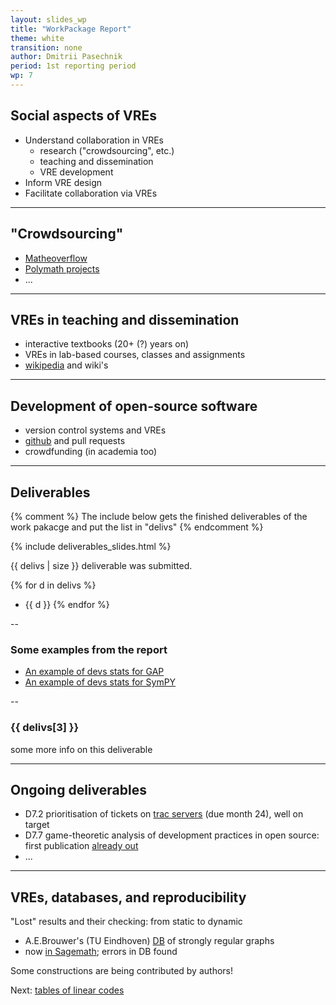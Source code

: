 ```yaml
---
layout: slides_wp
title: "WorkPackage Report"
theme: white
transition: none
author: Dmitrii Pasechnik
period: 1st reporting period
wp: 7
---
```


<section data-markdown data-separator="^---\n" data-separator-vertical="^--\n">

## Social aspects of VREs

 - Understand collaboration in VREs
   * research ("crowdsourcing", etc.)
   * teaching and dissemination
   * VRE development
 - Inform VRE design
 - Facilitate collaboration via VREs

---
## "Crowdsourcing"

 - [Matheoverflow](https://mathoverflow.net/)
 - [Polymath projects](http://michaelnielsen.org/polymath1/index.php?title=Polymath1)
 - ...

---
## VREs in teaching and dissemination

 - interactive textbooks (20+ (?) years on)
 - VREs in lab-based courses, classes and assignments
 - [wikipedia](https://en.wikipedia.org/) and wiki's 

---
## Development of open-source software

 - version control systems and VREs
 - [github](http://github.com) and pull requests
 - crowdfunding (in academia too)

---
## Deliverables

{% comment %}
The include below gets the finished deliverables of the work pakacge and put the list in "delivs"
{% endcomment %}

{% include deliverables_slides.html %}

{{ delivs | size }} deliverable was submitted.

{% for d in delivs %}
- {{ d }}
{% endfor %}

--
### Some examples from the report 

 - [An example of devs stats for GAP](http://users.ox.ac.uk/~coml0531/wp7ex/docs/gap-system/gap/contributors.html)
 - [An example of devs stats for SymPY](http://users.ox.ac.uk/~coml0531/wp7ex/docs/sympy/sympy/contributors.html)

--
### {{ delivs[3] }}

some more info on this deliverable

---
## Ongoing deliverables 

 - D7.2 prioritisation of tickets on [trac servers](https://trac.sagemath.org/)
   (due month 24), well on target
 - D7.7 game-theoretic analysis of development practices in open source:
   first publication [already out](http://dl.acm.org/citation.cfm?id=2936934)
 - ...

---
## VREs, databases, and reproducibility

 "Lost" results and their checking: from static
 to dynamic

 - A.E.Brouwer's (TU Eindhoven) [DB](http://www.win.tue.nl/~aeb/graphs/srg/srgtab.html) of strongly regular graphs
 - now [in Sagemath](https://doi.org/10.1007/s10623-016-0264-x); errors in DB found

Some constructions are being contributed by authors! 

Next: [tables of linear codes](http://codetables.de/)


</section>


